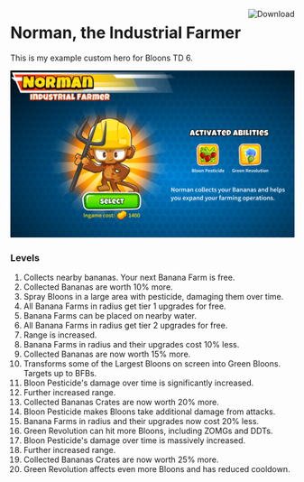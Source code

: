 <a href="https://github.com/doombubbles/IndustrialFarmer/raw/main/IndustrialFarmer.dll"><img align="right" alt="Download" height="75" src="https://github.com/doombubbles/BTD6-Mods/blob/main/download.png?raw=true"></a>

# Norman, the Industrial Farmer

This is my example custom hero for Bloons TD 6.

<img src="https://raw.githubusercontent.com/doombubbles/IndustrialFarmer/main/image.png">

### Levels

1. Collects nearby bananas. Your next Banana Farm is free.
2. Collected Bananas are worth 10% more.
3. Spray Bloons in a large area with pesticide, damaging them over time.
4. All Banana Farms in radius get tier 1 upgrades for free.
5. Banana Farms can be placed on nearby water.
6. All Banana Farms in radius get tier 2 upgrades for free.
7. Range is increased.
8. Banana Farms in radius and their upgrades cost 10% less.
9. Collected Bananas are now worth 15% more.
10. Transforms some of the Largest Bloons on screen into Green Bloons. Targets up to BFBs.
11. Bloon Pesticide's damage over time is significantly increased.
12. Further increased range.
13. Collected Bananas Crates are now worth 20% more.
14. Bloon Pesticide makes Bloons take additional damage from attacks.
15. Banana Farms in radius and their upgrades now cost 20% less.
16. Green Revolution can hit more Bloons, including ZOMGs and DDTs.
17. Bloon Pesticide's damage over time is massively increased.
18. Further increased range.
19. Collected Bananas Crates are now worth 25% more.
20. Green Revolution affects even more Bloons and has reduced cooldown.


